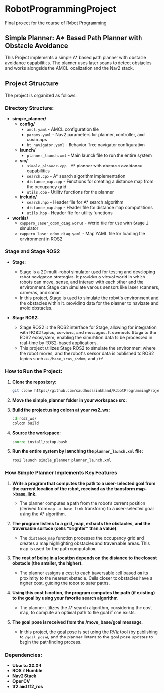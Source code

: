 # RobotProgrammingProject

Final project for the course of Robot Programming

## Simple Planner: A* Based Path Planner with Obstacle Avoidance

This Project implements a simple A* based path planner with obstacle avoidance capabilities. The planner uses laser scans to detect obstacles and works alongside the AMCL localization and the Nav2 stack.

## Project Structure

The project is organized as follows:

### Directory Structure:

- **simple_planner/**
  - **config/**
    - `amcl.yaml` - AMCL configuration file
    - `params.yaml` - Nav2 parameters for planner, controller, and costmaps
    - `bt_navigator.yaml` - Behavior Tree navigator configuration
  - **launch/**
    - `planner_launch.xml` - Main launch file to run the entire system
  - **src/**
    - `simple_planner.cpp` - A* planner with obstacle avoidance capabilities
    - `search.cpp` - A* search algorithm implementation
    - `distance_map.cpp` - Functions for creating a distance map from the occupancy grid
    - `utils.cpp` - Utility functions for the planner
  - **include/**
    - `search.hpp` - Header file for A* search algorithm
    - `distance_map.hpp` - Header file for distance map computations
    - `utils.hpp` - Header file for utility functions
- **worlds/**
    - `cappero_laser_odom_diag.world` - World file for use with Stage 2 simulator
    - `cappero_laser_odom_diag.yaml` - Map YAML file for loading the environment in ROS2

### Stage and Stage ROS2

- **Stage:**
    - Stage is a 2D multi-robot simulator used for testing and developing robot navigation strategies. It provides a virtual world in which robots can move, sense, and interact with each other and the environment. Stage can simulate various sensors like laser scanners, cameras, and sonar.
    - In this project, Stage is used to simulate the robot's environment and the obstacles within it, providing data for the planner to navigate and avoid obstacles.

- **Stage ROS2:**
    - Stage ROS2 is the ROS2 interface for Stage, allowing for integration with ROS2 topics, services, and messages. It connects Stage to the ROS2 ecosystem, enabling the simulation data to be processed in real-time by ROS2-based applications.
    - This project utilizes Stage ROS2 to simulate the environment where the robot moves, and the robot's sensor data is published to ROS2 topics such as `/base_scan`, `/odom`, and `/tf`.


### How to Run the Project:

1. **Clone the repository:**
    ```bash
    git clone https://github.com/saudhussainkhand/RobotProgrammingProject.git
    ```
2. **Move the simple_planner folder in your workspace src:**
3. **Build the project using colcon at your ros2_ws:**
    ```bash
    cd ros2_ws/
    colcon build
    ```

4. **Source the workspace:**
    ```bash
    source install/setup.bash
    ```

5. **Run the entire system by launching the `planner_launch.xml` file:**
    ```bash
    ros2 launch simple_planner planner_launch.xml
    ```

### How Simple Planner Implements Key Features

1. **Write a program that computes the path to a user-selected goal from the current location of the robot, received as the transform map->base_link.**
   - The planner computes a path from the robot’s current position (derived from `map -> base_link` transform) to a user-selected goal using the A* algorithm.

2. **The program listens to a grid_map, extracts the obstacles, and the traversable surface (cells “brighter” than a value).**
   - The `distance_map` function processes the occupancy grid and creates a map highlighting obstacles and traversable areas. This map is used for the path computation.

3. **The cost of being in a location depends on the distance to the closest obstacle (the smaller, the higher).**
   - The planner assigns a cost to each traversable cell based on its proximity to the nearest obstacle. Cells closer to obstacles have a higher cost, guiding the robot to safer paths.

4. **Using this cost function, the program computes the path (if existing) to the goal by using your favorite search algorithm.**
   - The planner utilizes the A* search algorithm, considering the cost map, to compute an optimal path to the goal if one exists.

5. **The goal pose is received from the /move_base/goal message.**
   - In this project, the goal pose is set using the RViz tool (by publishing to `/goal_pose`), and the planner listens to the goal pose updates to begin the pathfinding process.
   


### Dependencies:
- **Ubuntu 22.04**
- **ROS 2 Humble**
- **Nav2 Stack**
- **OpenCV**
- **tf2 and tf2_ros**

